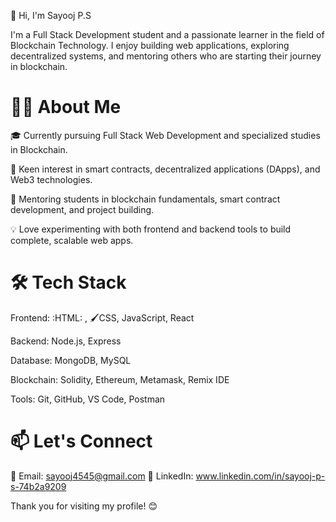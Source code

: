 👋 Hi, I'm Sayooj P.S

I'm a Full Stack Development student and a passionate learner in the field of Blockchain Technology. I enjoy building web applications, exploring decentralized systems, and mentoring others who are starting their journey in blockchain.

# 👨‍💻 About Me

🎓 Currently pursuing Full Stack Web Development and specialized studies in Blockchain.

🧠 Keen interest in smart contracts, decentralized applications (DApps), and Web3 technologies.

🤝 Mentoring students in blockchain fundamentals, smart contract development, and project building.

💡 Love experimenting with both frontend and backend tools to build complete, scalable web apps.

# 🛠️ Tech Stack

Frontend: :HTML: , 🖌️CSS, JavaScript, React

Backend: Node.js, Express

Database: MongoDB, MySQL

Blockchain: Solidity, Ethereum, Metamask, Remix IDE

Tools: Git, GitHub, VS Code, Postman

# 📫 Let's Connect

📧 Email: sayooj4545@gmail.com
💼 LinkedIn: www.linkedin.com/in/sayooj-p-s-74b2a9209

Thank you for visiting my profile! 😊
